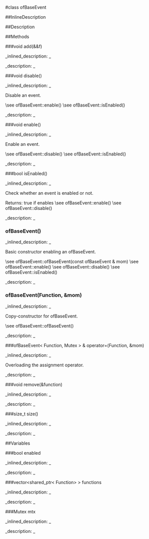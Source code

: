 #class ofBaseEvent


<!--
_visible: True_
_advanced: False_
_istemplated: False_
_extends: _
-->

##InlineDescription






##Description





##Methods



###void add(&&f)

<!--
_syntax: add(&&f)_
_name: add_
_returns: void_
_returns_description: _
_parameters: TFunction &&f_
_access: protected_
_version_started: 0.9.0_
_version_deprecated: _
_summary: _
_constant: False_
_static: False_
_visible: True_
_advanced: False_
-->

_inlined_description: _







_description: _







<!----------------------------------------------------------------------------->

###void disable()

<!--
_syntax: disable()_
_name: disable_
_returns: void_
_returns_description: _
_parameters: _
_access: public_
_version_started: 0.9.0_
_version_deprecated: _
_summary: _
_constant: False_
_static: False_
_visible: True_
_advanced: False_
-->

_inlined_description: _

Disable an event.

\see ofBaseEvent::enable()
\see ofBaseEvent::isEnabled()





_description: _







<!----------------------------------------------------------------------------->

###void enable()

<!--
_syntax: enable()_
_name: enable_
_returns: void_
_returns_description: _
_parameters: _
_access: public_
_version_started: 0.9.0_
_version_deprecated: _
_summary: _
_constant: False_
_static: False_
_visible: True_
_advanced: False_
-->

_inlined_description: _

Enable an event.

\see ofBaseEvent::disable()
\see ofBaseEvent::isEnabled()





_description: _







<!----------------------------------------------------------------------------->

###bool isEnabled()

<!--
_syntax: isEnabled()_
_name: isEnabled_
_returns: bool_
_returns_description: _
_parameters: _
_access: public_
_version_started: 0.9.0_
_version_deprecated: _
_summary: _
_constant: False_
_static: False_
_visible: True_
_advanced: False_
-->

_inlined_description: _

Check whether an event is enabled or not.


Returns: true if enables
\see ofBaseEvent::enable()
\see ofBaseEvent::disable()





_description: _







<!----------------------------------------------------------------------------->

### ofBaseEvent()

<!--
_syntax: ofBaseEvent()_
_name: ofBaseEvent_
_returns: _
_returns_description: _
_parameters: _
_access: public_
_version_started: 0.9.0_
_version_deprecated: _
_summary: _
_constant: False_
_static: False_
_visible: True_
_advanced: False_
-->

_inlined_description: _

Basic constructor enabling an ofBaseEvent.

\see ofBaseEvent::ofBaseEvent(const ofBaseEvent & mom)
\see ofBaseEvent::enable()
\see ofBaseEvent::disable()
\see ofBaseEvent::isEnabled()





_description: _







<!----------------------------------------------------------------------------->

### ofBaseEvent(Function, &mom)

<!--
_syntax: ofBaseEvent(Function, &mom)_
_name: ofBaseEvent_
_returns: _
_returns_description: _
_parameters: const ofBaseEvent< Function, Mutex > &mom_
_access: public_
_version_started: 0.9.0_
_version_deprecated: _
_summary: _
_constant: False_
_static: False_
_visible: True_
_advanced: False_
-->

_inlined_description: _

Copy-constructor for ofBaseEvent.

\see ofBaseEvent::ofBaseEvent()





_description: _







<!----------------------------------------------------------------------------->

###ofBaseEvent< Function, Mutex > & operator=(Function, &mom)

<!--
_syntax: operator=(Function, &mom)_
_name: operator=_
_returns: ofBaseEvent< Function, Mutex > &_
_returns_description: _
_parameters: const ofBaseEvent< Function, Mutex > &mom_
_access: public_
_version_started: 0.9.0_
_version_deprecated: _
_summary: _
_constant: False_
_static: False_
_visible: True_
_advanced: False_
-->

_inlined_description: _

Overloading the assignment operator.





_description: _







<!----------------------------------------------------------------------------->

###void remove(&function)

<!--
_syntax: remove(&function)_
_name: remove_
_returns: void_
_returns_description: _
_parameters: const TFunction &function_
_access: protected_
_version_started: 0.9.0_
_version_deprecated: _
_summary: _
_constant: False_
_static: False_
_visible: True_
_advanced: False_
-->

_inlined_description: _







_description: _







<!----------------------------------------------------------------------------->

###size_t size()

<!--
_syntax: size()_
_name: size_
_returns: size_t_
_returns_description: _
_parameters: _
_access: public_
_version_started: 0.9.0_
_version_deprecated: _
_summary: _
_constant: False_
_static: False_
_visible: True_
_advanced: False_
-->

_inlined_description: _







_description: _







<!----------------------------------------------------------------------------->

##Variables



###bool enabled

<!--
_name: enabled_
_type: bool_
_access: protected_
_version_started: 0.9.0_
_version_deprecated: _
_summary: _
_visible: True_
_constant: False_
_advanced: False_
-->

_inlined_description: _







_description: _







<!----------------------------------------------------------------------------->

###vector<shared_ptr< Function>  > functions

<!--
_name: functions_
_type: vector<shared_ptr< Function>  >_
_access: protected_
_version_started: 0.9.0_
_version_deprecated: _
_summary: _
_visible: True_
_constant: False_
_advanced: False_
-->

_inlined_description: _







_description: _







<!----------------------------------------------------------------------------->

###Mutex mtx

<!--
_name: mtx_
_type: Mutex_
_access: protected_
_version_started: 0.9.0_
_version_deprecated: _
_summary: _
_visible: True_
_constant: False_
_advanced: False_
-->

_inlined_description: _







_description: _







<!----------------------------------------------------------------------------->

